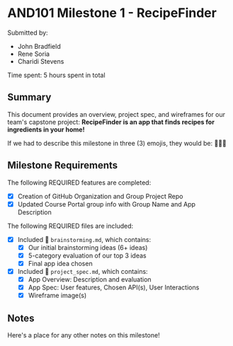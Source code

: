 <!-- (This is a comment) INSTRUCTIONS: Go through this page and fill out any **bolded** entries with their correct values.-->

# AND101 Milestone 1 - RecipeFinder

Submitted by:
- John Bradfield
- Rene Soria
- Charidi Stevens

Time spent: 5 hours spent in total

## Summary

This document provides an overview, project spec, and wireframes for our team's capstone project: **RecipeFinder is an app that finds recipes for ingredients in your home!**

If we had to describe this milestone in three (3) emojis, they would be: **🥦🥪🍤**

## Milestone Requirements

The following REQUIRED features are completed:

- [X] Creation of GitHub Organization and Group Project Repo
- [X] Updated Course Portal group info with Group Name and App Description

The following REQUIRED files are included:

- [X] Included 📄 `brainstorming.md`, which contains:
  - [X] Our initial brainstorming ideas (6+ ideas)
  - [X] 5-category evaluation of our top 3 ideas
  - [X] Final app idea chosen
- [X] Included 📄 `project_spec.md`, which contains:
  - [X] App Overview: Description and evaluation
  - [X] App Spec: User features, Chosen API(s), User Interactions
  - [X] Wireframe image(s)

## Notes

Here's a place for any other notes on this milestone!
